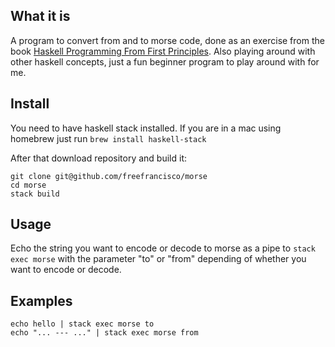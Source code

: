 ## What it is
A program to convert from and to morse code, done as an exercise from the book [Haskell Programming From First Principles](http://haskellbook.com/).
Also playing around with other haskell concepts, just a fun beginner program to play around with for me.  


## Install

You need to have haskell stack installed.  If you are in a mac using homebrew just run ````brew install haskell-stack````

After that download repository and build it:

    git clone git@github.com/freefrancisco/morse
    cd morse
    stack build

## Usage
Echo the string you want to encode or decode to morse as a pipe to ````stack exec morse```` with the parameter "to" or "from" depending of whether you want to encode or decode.  

## Examples

    echo hello | stack exec morse to
    echo "... --- ..." | stack exec morse from
